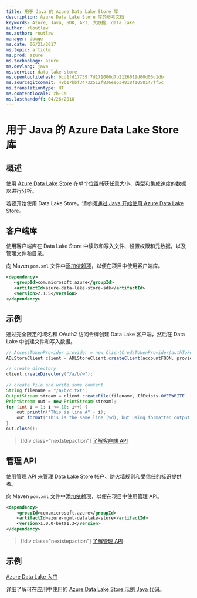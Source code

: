 ```yaml
---
title: 用于 Java 的 Azure Data Lake Store 库
description: Azure Data Lake Store 库的参考文档
keywords: Azure, Java, SDK, API, 大数据, data lake
author: rloutlaw
ms.author: routlaw
manager: douge
ms.date: 06/21/2017
ms.topic: article
ms.prod: azure
ms.technology: azure
ms.devlang: java
ms.service: data-lake-store
ms.openlocfilehash: bcd1fd17759f7d171006d7b2126019d00d06d1db
ms.sourcegitcommit: 49b17bbf34732512f836ee634818f1058147ff5c
ms.translationtype: HT
ms.contentlocale: zh-CN
ms.lasthandoff: 04/26/2018
---
```

# <a name="azure-data-lake-store-libraries-for-java"></a>用于 Java 的 Azure Data Lake Store 库

## <a name="overview"></a>概述

使用 [Azure Data Lake Store](/azure/data-lake-store/data-lake-store-overview) 在单个位置捕获任意大小、类型和集成速度的数据以进行分析。

若要开始使用 Data Lake Store，请参阅[通过 Java 开始使用 Azure Data Lake Store](/azure/data-lake-store/data-lake-store-get-started-java-sdk)。


## <a name="client-library"></a>客户端库

使用客户端库在 Data Lake Store 中读取和写入文件、设置权限和元数据，以及管理文件和目录。

向 Maven `pom.xml` 文件中[添加依赖项](https://maven.apache.org/guides/getting-started/index.html#How_do_I_use_external_dependencies)，以便在项目中使用客户端库。

```XML
<dependency>
   <groupId>com.microsoft.azure</groupId>
   <artifactId>azure-data-lake-store-sdk</artifactId>
   <version>2.1.5</version>
</dependency>
```   

## <a name="example"></a>示例

通过完全限定的域名和 OAuth2 访问令牌创建 Data Lake 客户端，然后在 Data Lake 中创建文件和写入数据。

```java
// AccessTokenProvider provider = new ClientCredsTokenProvider(authTokenEndpoint, clientId, clientKey);
ADLStoreClient client = ADLStoreClient.createClient(accountFQDN, provider);

// create directory
client.createDirectory("/a/b/w");
        
// create file and write some content
String filename = "/a/b/c.txt";
OutputStream stream = client.createFile(filename, IfExists.OVERWRITE  );
PrintStream out = new PrintStream(stream);
for (int i = 1; i <= 10; i++) {
    out.println("This is line #" + i);
    out.format("This is the same line (%d), but using formatted output. %n", i);
}
out.close();
```

> [!div class="nextstepaction"]
> [了解客户端 API](/java/api/overview/azure/datalakestore/client)


## <a name="management-api"></a>管理 API

使用管理 API 来管理 Data Lake Store 帐户、防火墙规则和受信任的标识提供者。

向 Maven `pom.xml` 文件中[添加依赖项](https://maven.apache.org/guides/getting-started/index.html#How_do_I_use_external_dependencies)，以便在项目中使用管理 API。


```XML
<dependency>
    <groupId>com.microsoft.azure</groupId>
    <artifactId>azure-mgmt-datalake-store</artifactId>
    <version>1.0.0-beta1.3</version>
</dependency>
```

> [!div class="nextstepaction"]
> [了解管理 API](/java/api/overview/azure/datalakestore/management)

## <a name="samples"></a>示例

[Azure Data Lake 入门][1] 

[1]: https://github.com/Azure-Samples/data-lake-store-java-upload-download-get-started

详细了解可在应用中使用的 [Azure Data Lake Store 示例 Java 代码](https://azure.microsoft.com/resources/samples/?platform=java&term=lake)。

